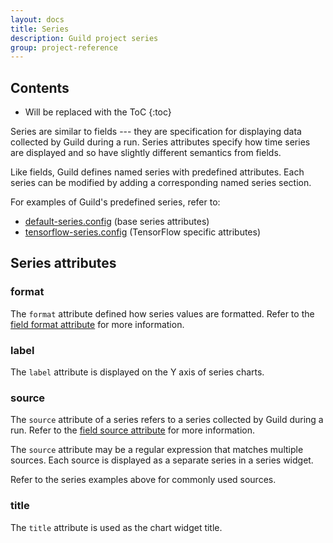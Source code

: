 ```yaml
---
layout: docs
title: Series
description: Guild project series
group: project-reference
---
```


## Contents

* Will be replaced with the ToC
{:toc}

Series are similar to fields --- they are specification for displaying
data collected by Guild during a run. Series attributes specify how
time series are displayed and so have slightly different semantics from
fields.

Like fields, Guild defines named series with predefined
attributes. Each series can be modified by adding a corresponding
named series section.

For examples of Guild's predefined series, refer to:

- [default-series.config](https://github.com/guildai/guild/blob/master/priv/viewdefs/default-series.config) (base series attributes)
- [tensorflow-series.config](https://github.com/guildai/guild/blob/master/priv/viewdefs/tensorflow-series.config) (TensorFlow specific attributes)

## Series attributes

### format

The `format` attribute defined how series values are formatted. Refer
to the [field format attribute](#format) for more information.

### label

The `label` attribute is displayed on the Y axis of series charts.

### source

The `source` attribute of a series refers to a series collected by
Guild during a run. Refer to the [field source attribute](#source) for
more information.

The `source` attribute may be a regular expression that matches
multiple sources. Each source is displayed as a separate series in a
series widget.

Refer to the series examples above for commonly used sources.

### title

The `title` attribute is used as the chart widget title.
